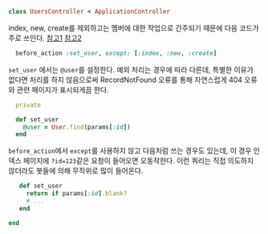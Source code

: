 ```ruby
class UsersController < ApplicationController
```

index, new, create를 제외하고는 멤버에 대한 작업으로 간주되기 때문에 다음 코드가 주로 쓰인다. [참고1](https://gitlab.com/gitlab-org/gitlab/blob/b8b0bbea7275ac3fe220c67cd563673ce1570461/app/controllers/admin/users_controller.rb#L7) [참고2](https://github.com/mastodon/mastodon/blob/af49d93fd6168c089530240a9ab4eccb975b8c42/app/controllers/admin/roles_controller.rb#L5)

```ruby
  before_action :set_user, except: [:index, :new, :create]
```

`set_user` 에서는 `@user`를 설정한다. 예외 처리는 경우에 따라 다른데, 특별한 이유가 없다면 처리를 하지 않음으로써 RecordNotFound 오류를 통해 자연스럽게 404 오류와 관련 페이지가 표시되게끔 한다.

```ruby
  private

  def set_user
    @user = User.find(params[:id])
  end
```

`before_action`에서 `except`를 사용하지 않고 다음처럼 쓰는 경우도 있는데, 이 경우 인덱스 페이지에 `?id=123`같은 요청이 들어오면 오동작한다. 이런 쿼리는 직접 의도하지 않더라도 봇들에 의해 무작위로 많이 들어온다.

```ruby
   def set_user
     return if params[:id].blank?
     # ...
   end
```

```ruby
end
```

